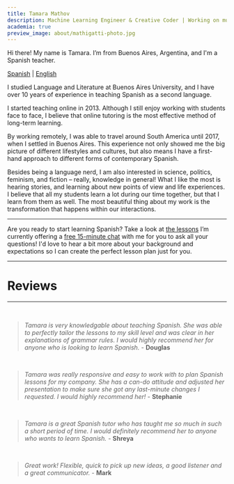 ```yaml
---
title: Tamara Mathov
description: Machine Learning Engineer & Creative Coder | Working on music information retrieval and natural language processing | 🤖 I like to make computers talk and sing
academia: true
preview_image: about/mathigatti-photo.jpg
---
```

Hi there! My name is Tamara. I’m from Buenos Aires, Argentina, and I'm a Spanish teacher.

<div id="video"></div>


[Spanish](/?lang=es) | [English](/?lang=en)

<script>


var currentPageUrl = document.URL;
var url = new URL(currentPageUrl);
var lang = url.searchParams.get("lang");

if (lang == 'en'){
    var code = '<iframe width="560" height="315" id="demo" src="https://www.youtube.com/embed/vl5xa6D1S58" title="YouTube video player" frameborder="0" allow="accelerometer; autoplay; clipboard-write; encrypted-media; gyroscope; picture-in-picture" allowfullscreen></iframe>'
    document.getElementById("video").insertAdjacentHTML('afterend', code);
} else {
    var code = '<iframe width="560" height="315" id="demo" src="https://www.youtube.com/embed/zxixqQlckc0" title="YouTube video player" frameborder="0" allow="accelerometer; autoplay; clipboard-write; encrypted-media; gyroscope; picture-in-picture" allowfullscreen></iframe>'
    document.getElementById("video").insertAdjacentHTML('afterend', code);
}
</script>
 
I studied Language and Literature at Buenos Aires University, and I have over 10 years of experience in teaching Spanish as a second language.
 
I started teaching online in 2013. Although I still enjoy working with students face to face, I believe that online tutoring is the most effective method of long-term learning.
 
By working remotely, I was able to travel around South America until 2017, when I settled in Buenos Aires. This experience not only showed me the big picture of different lifestyles and cultures, but also means I have a first-hand approach to different forms of contemporary Spanish.
 
Besides being a language nerd, I am also interested in science, politics, feminism, and fiction – really, knowledge in general! What I like the most is hearing stories, and learning about new points of view and life experiences. I believe that all my students learn a lot during our time together, but that I learn from them as well. The most beautiful thing about my work is the transformation that happens within our interactions.

---

Are you ready to start learning Spanish? Take a look at [the lessons](/lessons) I’m currently offering a [free 15-minute chat](https://calendly.com/tamaramathov) with me for you to ask all your questions! I'd love to hear a bit more about your background and expectations so I can create the perfect lesson plan just for you.

---

# Reviews
---
<br/>

> *Tamara is very knowledgable about teaching Spanish. She was able to perfectly tailor the lessons to my skill level and was clear in her explanations of grammar rules. I would highly recommend her for anyone who is looking to learn Spanish.* - **Douglas**

<br/>

> *Tamara was really responsive and easy to work with to plan Spanish lessons for my company. She has a can-do attitude and adjusted her presentation to make sure she got any last-minute changes I requested. I would highly recommend her!* - **Stephanie**

<br/>


> *Tamara is a great Spanish tutor who has taught me so much in such a short period of time. I would definitely recommend her to anyone who wants to learn Spanish.* - **Shreya**

<br/>


> *Great work! Flexible, quick to pick up new ideas, a good listener and a great communicator.* - **Mark**
